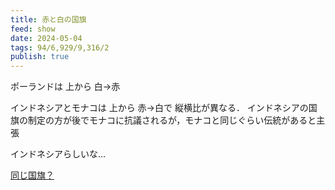 ```yaml
---
title: 赤と白の国旗
feed: show
date: 2024-05-04
tags: 94/6,929/9,316/2
publish: true
---
```

ポーランドは 上から 白→赤

インドネシアとモナコは 上から 赤→白で 縦横比が異なる．
インドネシアの国旗の制定の方が後でモナコに抗議されるが，モナコと同じぐらい伝統があると主張

インドネシアらしいな…

[同じ国旗？](https://www.nishino-law.com/publics/index/62/detail=1/b_id=99/r_id=3377/)

